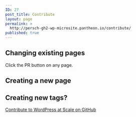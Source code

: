 ```yaml
---
ID: 27
post_title: Contribute
layout: page
permalink: >
  http://persch-gh2-wp-microsite.pantheon.io/contribute/
published: true
---
```


## Changing existing pages

Click the PR button on any page.

## Creating a new page

## Creating new tags?



<a class="long-box" href="https://github.com/pantheon-systems/wpas">Contribute to WordPress at Scale on GitHub</a>  
